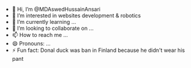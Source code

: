 - 👋 Hi, I’m @MDAswedHussainAnsari
- 👀 I’m interested in websites development & robotics 
- 🌱 I’m currently learning ...
- 💞️ I’m looking to collaborate on ...
- 📫 How to reach me ...
- 😄 Pronouns: ...
- ⚡ Fun fact: Donal duck was ban in Finland because he didn't wear his pant

<!---
MDAswedHussainAnsari/MDAswedHussainAnsari is a ✨ special ✨ repository because its `README.md` (this file) appears on your GitHub profile.
You can click the Preview link to take a look at your changes.
--->
